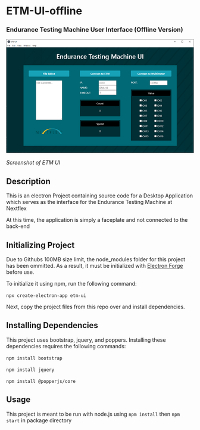 # ETM-UI-offline

### Endurance Testing Machine User Interface (Offline Version)

![etm ui](./img/etm_ui.PNG)

_Screenshot of ETM UI_

## Description

This is an electron Project containing source code for a Desktop Application which serves as the interface for the Endurance Testing Machine at Nextflex

At this time, the application is simply a faceplate and not connected to the back-end

## Initializing Project

Due to Githubs 100MB size limit, the node_modules folder for this project has been ommitted.
As a result, it must be initialized with [Electron Forge](https://www.electronforge.io/) before use.

To initialize it using npm, run the following command:

`npx create-electron-app etm-ui`

Next, copy the project files from this repo over and install dependencies.

## Installing Dependencies

This project uses bootstrap, jquery, and poppers. Installing these dependencies requires the following commands:

`npm install bootstrap`

`npm install jquery`

`npm install @popperjs/core`

## Usage

This project is meant to be run with node.js using `npm install` then `npm start` in package directory
